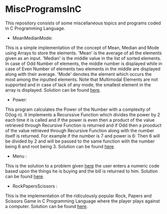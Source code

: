 # MiscProgramsInC
This repository consists of some miscellaneous topics and programs coded in C Programming Language.

- MeanMedianMode:

This is a simple implementation of the concept of Mean, Median and Mode using Arrays to store the elements. 'Mean' is the average of all the elements given as an input. 'Median' is the middle value in the list of sorted elements. In case of Odd Number of elements, the middle number is displayed while in case of Even Number of elements two elements in the middle are displayed along with their average. 'Mode' denotes the element which occurs the most among the inputted elements.  Note that Multimodal Elements are not supported and in case of lack of any mode, the smallest element in the array is displayed. Solution can be found [here](https://github.com/HarshCasper/MiscProgramsInC/blob/master/MeanMedianMode.c).

- Power:

This program calculates the Power of the Number with a complexity of O(log n). It implements a Recurssive Function which divides
the power by 2 each time it is called and if the power is even then a product of the value retrieved through Recursive Function is returned and if Odd then a prooduct of the value retrieved through Recursive Function along with the number itself is returned. For example if the number is 7 and power is 6: Then 6 will be divided by 2 and will be passed to the same function with the number being 6 and root being 3. Solution can be found [here](https://github.com/HarshCasper/MiscProgramsInC/blob/master/Power.c).

- Menu :

This is the solution to a problem given [here](https://github.com/jorgegonzalez/beginner-projects#menu-calculator) the user enters a numeric code based upon the things he is buying and the bill is returned to him. Solution can be found [here](https://github.com/HarshCasper/MiscProgramsInC/blob/master/Menu.c).

- RockPapersScissors :

This is the implementation of the ridiculously popular Rock, Papers and Scissors Game in C Programming Language where the player plays against a computer. Solution can be found [here](https://github.com/HarshCasper/MiscProgramsInC/blob/master/RockPaperScissors.c).

